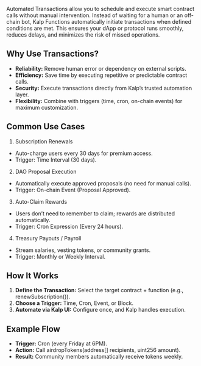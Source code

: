 Automated Transactions allow you to schedule and execute smart contract calls without manual intervention. Instead of waiting for a human or an off-chain bot, Kalp Functions automatically initiate transactions when defined conditions are met.
This ensures your dApp or protocol runs smoothly, reduces delays, and minimizes the risk of missed operations.

## Why Use Transactions?

- **Reliability:** Remove human error or dependency on external scripts.
- **Efficiency:** Save time by executing repetitive or predictable contract calls.
- **Security:** Execute transactions directly from Kalp’s trusted automation layer.
- **Flexibility:** Combine with triggers (time, cron, on-chain events) for maximum customization.

## Common Use Cases

1. Subscription Renewals
- Auto-charge users every 30 days for premium access.
- Trigger: Time Interval (30 days).

2. DAO Proposal Execution
- Automatically execute approved proposals (no need for manual calls).
- Trigger: On-chain Event (Proposal Approved).

3. Auto-Claim Rewards
- Users don’t need to remember to claim; rewards are distributed automatically.
- Trigger: Cron Expression (Every 24 hours).

4. Treasury Payouts / Payroll
- Stream salaries, vesting tokens, or community grants.
- Trigger: Monthly or Weekly Interval.

## How It Works

1. **Define the Transaction:** Select the target contract + function (e.g., renewSubscription()).
2. **Choose a Trigger:** Time, Cron, Event, or Block.
3. **Automate via Kalp UI:** Configure once, and Kalp handles execution.

## Example Flow

- **Trigger:** Cron (every Friday at 6PM).
- **Action:** Call airdropTokens(address[] recipients, uint256 amount).
- **Result:** Community members automatically receive tokens weekly.
